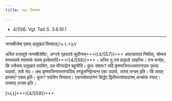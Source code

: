 ```yaml
---
title: १७५ टिप्पण्यः

---
```

- 4/556: Vgl. Tait.S. 3.6.10.1

____________________________________________


नानाबीजेष्व् एकम् उलूखलं विभवात्//५.२.१३//

अस्ति राजसूये नानाबीजेष्टिः, अग्नये गृहपतये सुतीनाम्+++({4/557})+++ अष्टाकपालं निर्वपेत्, सोमाय वनस्पतये श्यामाकं चरुम् इत्येवमादि+++({4/558})+++। अस्ति तु तत्र प्राकृतो ऽवहन्तिः। तत्र सन्देहः, किं तत्रैकम् उलूखलं पर्यायेण, उत यौगपद्येन बहूनीति। कुतः संशयः? यदि कृष्णाजिनाधस्तरणादयः पृथक् पदार्थाः, ततो भेदः। अथ कृष्णाजिनास्तरणादिस् तण्डुलनिर्वृत्त्यन्त एकः पदार्थः, ततस् तन्त्रम् इति। किं तावत् प्राप्तम्? एकम् इति। कुतः? पर्यायेण विभवात्। एकस्योपादानेन सिद्धेर् द्वितीयस्योपादानम् अनर्थकं स्यात्। तस्मात् तन्त्रम् इति।

[५६३]+++({4/559})+++